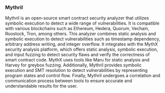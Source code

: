 ### Mythril

Mythril is an open-source smart contract security analyzer that utilizes symbolic execution to detect a wide range of vulnerabilities. It is compatible with various blockchains such as Ethereum, Hedera, Quorum, Vechain, Roostock, Tron, among others. This analyzer combines static analysis and symbolic execution to detect vulnerabilities such as timestamp dependency, arbitrary address writing, and integer overflow. It integrates with the MythX security analysis platform, which offers static analysis, symbolic execution, and input fuzzing to detect security flaws and verify the correctness of smart contract code. MythX uses tools like Maru for static analysis and Harvey for greybox fuzzing. Additionally, Mythril provides symbolic execution and SMT resolution to detect vulnerabilities by representing program states and control flow. Finally, Mythril undergoes a correlation and communication process between tools to ensure accurate and understandable results for the user.

